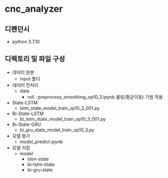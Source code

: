 # cnc_analyzer

## 디펜던시
* python 3.7.10

## 디렉토리 및 파일 구성
* 데이터 원본
  - input 폴더
* 데이터 전처리
  - data
    + roll : preprocess_smoothing_op10_3.ipynb 롤링(평균이동) 기법 적용
* State-LSTM
  - lstm_state_model_train_op10_3_001.py
* Bi-State-LSTM
  - bi_lstm_state_model_train_op10_3_001.py
* Bi-State-GRU
  - bi_gru_state_model_train_op10_3.py
* 모델 평가
  - model_predict.ipynb
* 모델 저장
  - model
    + lstm-state
    + bi-lstm-state
    + bi-gru-state
